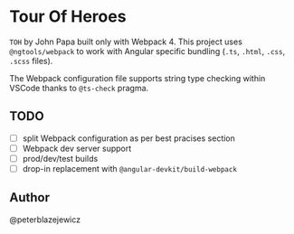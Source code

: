 # Tour Of Heroes

`TOH` by John Papa built only with Webpack 4. This project uses `@ngtools/webpack` to work with Angular specific bundling (`.ts`, `.html`, `.css`, `.scss` files).

The Webpack configuration file supports string type checking within VSCode thanks to `@ts-check` pragma.

## TODO

- [ ] split Webpack configuration as per best pracises section
- [ ] Webpack dev server support
- [ ] prod/dev/test builds
- [ ] drop-in replacement with `@angular-devkit/build-webpack`

## Author

@peterblazejewicz
